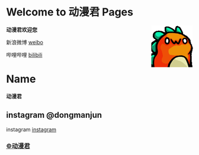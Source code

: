 # Welcome to 动漫君 Pages 
**动漫君欢迎您**  <img align="right" src="529710224727080979.gif"/>

新浪微博  [weibo](https://weibo.com)

哔哩哔哩  [bilibili](https://bilibili.com)

# Name
**动漫君**


## instagram @dongmanjun
instagram  [instagram](https://www.instagram.com/dongmanjun/)

### [©动漫君](https://dongmanjun.github.io)
